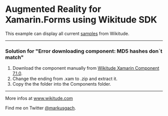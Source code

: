 # Augmented Reality for Xamarin.Forms using Wikitude SDK

This example can display all current <a href="https://github.com/Wikitude/wikitude-sdk-samples">samples</a> from Wikitude.

___
### Solution for "Error downloading component: MD5 hashes don´t match"

1. Download the component manually from <a href="https://cdn.wikitude.com/extensions/xamarin/com.wikitude.xamarin.component-7.1.0.xam">Wikitude Xamarin Component 7.1.0</a>.
2. Change the ending from .xam to .zip and extract it.
3. Copy the the folder into the Components folder.

___

More infos at <a href="http://www.wikitude.com">www.wikitude.com</a>

Find me on Twitter <a href="https://twitter.com/markusgach">@markusgach</a>.
